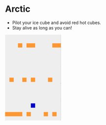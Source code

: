 # Arctic
* Pilot your ice cube and avoid red hot cubes.  
* Stay alive as long as you can!<br/>
<img height="280" alt="arctic" src="https://raw.githubusercontent.com/kolekd/Arctic/master/img/Arctic.png">
